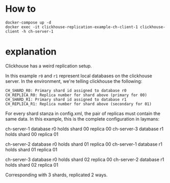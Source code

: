 
# How to

    docker-compose up -d
    docker exec -it clickhouse-replication-example-ch-client-1 clickhouse-client -h ch-server-1


# explanation

Clickhouse has a weird replication setup.

In this example `r0` and `r1` represent local databases on the clickhouse
server.  In the environment, we're telling clickhouse the following:

    CH_SHARD_R0: Primary shard id assigned to database r0
    CH_REPLICA_R0: Replica number for shard above (primary for 00)
    CH_SHARD_R1: Primary shard id assigned to database r1
    CH_REPLICA_R1: Replica number for shard above (secondary for 01)

For every shard stanza in config.xml, the pair of replicas must contain the
same data.  In this example, this is the complete configuration in laymans:

  ch-server-1 database r0 holds shard 00 replica 00
  ch-server-3 database r1 holds shard 00 replica 01

  ch-server-2 database r0 holds shard 01 replica 00
  ch-server-1 database r1 holds shard 01 replica 01

  ch-server-3 database r0 holds shard 02 replica 00
  ch-server-2 database r1 holds shard 02 replica 01

Corresponding with 3 shards, replicated 2 ways.
